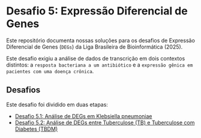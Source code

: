 # Desafio 5: Expressão Diferencial de Genes

Este repositório documenta nossas soluções para os desafios de Expressão Diferencial de Genes (`DEGs`) da Liga Brasileira de Bioinformática (2025). 

Este desafio exigiu a análise de dados de transcrição em dois contextos distintos: a `resposta bacteriana a um antibiótico` e a `expressão gênica em pacientes com uma doença crônica`.

## Desafios

Este desafio foi dividido em duas etapas:
* [Desafio 5.1: Análise de DEGs em Klebsiella pneumoniae](01)
* [Desafio 5.2: Análise de DEGs entre Tuberculose (TB) e Tuberculose com Diabetes (TBDM)](02)
